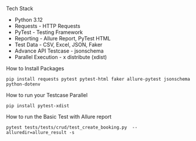 Tech Stack

- Python 3.12
- Requests - HTTP Requests
- PyTest - Testing Framework
- Reporting - Allure Report, PyTest HTML
- Test Data - CSV, Excel, JSON, Faker
- Advance API Testcase - jsonschema
- Parallel Execution - x distribute (xdist)


How to Install Packages
```
pip install requests pytest pytest-html faker allure-pytest jsonschema python-dotenv
```
How to run your Testcase Parallel 
``` 
pip install pytest-xdist
```

How to run the Basic Test with Allure report
```
pytest tests/tests/crud/test_create_booking.py  --alluredir=allure_result -s
```